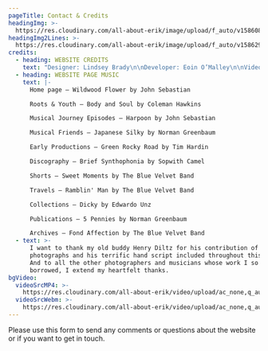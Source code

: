 ```yaml
---
pageTitle: Contact & Credits
headingImg: >-
  https://res.cloudinary.com/all-about-erik/image/upload/f_auto/v1586088192/Contact/contact-and-credits_lgaabq.png
headingImg2Lines: >-
  https://res.cloudinary.com/all-about-erik/image/upload/f_auto/v1586296517/Contact/contact-and-credits-2line_zcilvt.png
credits:
  - heading: WEBSITE CREDITS
    text: "Designer: Lindsey Brady\n\nDeveloper: Eoin O’Malley\n\nVideo Editors: Lindsey Brady & Heather Young\r\r\n\nHand Lettering: Henry Diltz"
  - heading: WEBSITE PAGE MUSIC
    text: |-
      Home page – Wildwood Flower by John Sebastian

      Roots & Youth – Body and Soul by Coleman Hawkins

      Musical Journey Episodes – Harpoon by John Sebastian

      Musical Friends – Japanese Silky by Norman Greenbaum

      Early Productions – Green Rocky Road by Tim Hardin

      Discography – Brief Synthophonia by Sopwith Camel

      Shorts – Sweet Moments by The Blue Velvet Band

      Travels – Ramblin' Man by The Blue Velvet Band

      Collections – Dicky by Edwardo Unz

      Publications – 5 Pennies by Norman Greenbaum

      Archives – Fond Affection by The Blue Velvet Band
  - text: >-
      I want to thank my old buddy Henry Diltz for his contribution of
      photographs and his terrific hand script included throughout this website.
      And to all the other photographers and musicians whose work I so freely
      borrowed, I extend my heartfelt thanks.
bgVideo:
  videoSrcMP4: >-
    https://res.cloudinary.com/all-about-erik/video/upload/ac_none,q_auto:eco/v1586215216/Contact/water-3-reduced_xkjjmi.mp4
  videoSrcWebm: >-
    https://res.cloudinary.com/all-about-erik/video/upload/ac_none,q_auto:eco/v1586215501/Contact/water-3-reduced_mua9el.webm
---
```


Please use this form to send any comments or questions about the website or if you want to get in touch.
